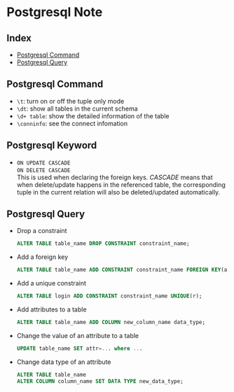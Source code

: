 # Postgresql Note

## Index
* [Postgresql Command](#Postgresql-Command)
* [Postgresql Query](#Postgresql-Query)

## Postgresql Command
* `\t`: turn on or off the tuple only mode
* `\dt`: show all tables in the current schema
* `\d+ table`: show the detailed information of the table
* `\conninfo`: see the connect infomation

## Postgresql Keyword
* `ON UPDATE CASCADE` </br>
  `ON DELETE CASCADE` </br>
  This is used when declaring the foreign keys.
  *CASCADE* means that when delete/update happens in the referenced table, the corresponding tuple in the current relation will also be deleted/updated automatically.

## Postgresql Query
* Drop a constraint
    ```sql
    ALTER TABLE table_name DROP CONSTRAINT constraint_name;
    ```
* Add a foreign key
    ```sql
    ALTER TABLE table_name ADD CONSTRAINT constraint_name FOREIGN KEY(a1) REFERENCES parent_table(b1);
    ```
* Add a unique constraint
    ```sql
    ALTER TABLE login ADD CONSTRAINT constraint_name UNIQUE(r);
    ```
* Add attributes to a table
    ```sql
    ALTER TABLE table_name ADD COLUMN new_column_name data_type;
    ```
* Change the value of an attribute to a table
    ```sql
    UPDATE table_name SET attr=... where ...
    ```
* Change data type of an attribute
    ```sql
    ALTER TABLE table_name
    ALTER COLUMN column_name SET DATA TYPE new_data_type;
    ```